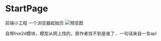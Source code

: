 # StartPage
前端小工程  一个浏览器起始页
![预览图](https://github.com/woziji2200/StartPage/blob/main/preview.JPG)

自带live2d模块，模型从网上找的，原作者找不到是谁了...
一句话来自一言api
